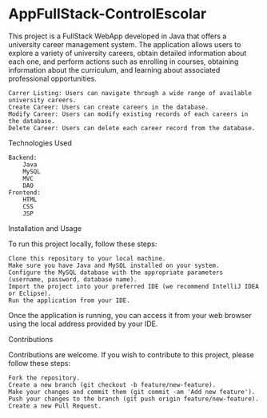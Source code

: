 # AppFullStack-ControlEscolar
This project is a FullStack WebApp developed in Java that offers a university career management system. The application allows users to explore a variety of university careers, obtain detailed information about each one, and perform actions such as enrolling in courses, obtaining information about the curriculum, and learning about associated professional opportunities.

    Carrer Listing: Users can navigate through a wide range of available university careers.
    Create Career: Users can create careers in the database.
    Modify Career: Users can modify existing records of each careers in the database.
    Delete Career: Users can delete each career record from the database.

Technologies Used

    Backend:
        Java
        MySQL
        MVC
        DAO
    Frontend:
        HTML
        CSS
        JSP

Installation and Usage

To run this project locally, follow these steps:

    Clone this repository to your local machine.
    Make sure you have Java and MySQL installed on your system.
    Configure the MySQL database with the appropriate parameters (username, password, database name).
    Import the project into your preferred IDE (we recommend IntelliJ IDEA or Eclipse).
    Run the application from your IDE.


Once the application is running, you can access it from your web browser using the local address provided by your IDE.

Contributions

Contributions are welcome. If you wish to contribute to this project, please follow these steps:

    Fork the repository.
    Create a new branch (git checkout -b feature/new-feature).
    Make your changes and commit them (git commit -am 'Add new feature').
    Push your changes to the branch (git push origin feature/new-feature).
    Create a new Pull Request.

